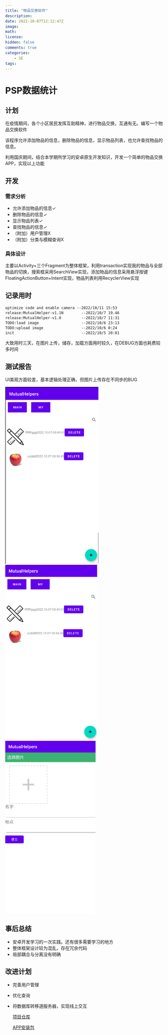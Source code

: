 ```yaml
---
title: "物品交换软件"
description: 
date: 2022-10-07T12:12:47Z
image: 
math: 
license: 
hidden: false
comments: true
categories:
    - SE
tags:
---
```

# PSP数据统计

## 计划

在疫情期间，各个小区居民发挥互助精神，进行物品交换，互通有无。编写一个物品交换软件

该程序允许添加物品的信息，删除物品的信息，显示物品列表，也允许查找物品的信息。

利用国庆期间，结合本学期所学习的安卓原生开发知识，开发一个简单的物品交换APP，实现以上功能

## 开发

### 需求分析

- 允许添加物品的信息✓
- 删除物品的信息✓
- 显示物品列表✓
- 查找物品的信息✓
- （附加）用户管理X
- （附加）分类与模糊查询X

### 具体设计

主要以Activity+三个Fragment为整体框架，利用transaction实现我的物品与全部物品的切换，搜索框采用SearchView实现，添加物品的信息采用悬浮按键FloatingActionButton+Intent实现，物品列表利用RecyclerView实现

## 记录用时

```
optimize code and enable camera --2022/10/11 15:53
release:MutualHelper-v1.1N 		  --2022/10/7 19.46
release:MutualHelper-v1.0  		  --2022/10/7 11:31
TODO:load image        		      --2022/10/6 23:13
TODO:upload image        	      --2022/10/6 0:24
init                 	          --2022/10/5 20:01
```

大致用时三天，在图片上传，储存，加载方面用时较久，在DEBUG方面也耗费较多时间

## 测试报告

UI美观方面较差，基本逻辑处理正确，但图片上传存在不同步的BUG

<img src="e15aa0cf7a8f2f51acff761008739fa3.png" alt="e15aa0cf7a8f2f51acff761008739fa3.png" width="298" height="565" class="jop-noMdConv"> <img src="2775b0c173315f4eaa0f48e4316442ea.png" alt="2775b0c173315f4eaa0f48e4316442ea.png" width="294" height="559" class="jop-noMdConv"><img src="e2585e5d727cadb7dc34c3776c160e37.png" alt="e2585e5d727cadb7dc34c3776c160e37.png" width="289" height="551" class="jop-noMdConv">

## 事后总结

- 安卓开发学习的一次实践。还有很多需要学习的地方
- 整体框架设计较为混乱，存在冗余代码
- 局部耦合与分离没有明确

## 改进计划

- 完善用户管理

- 优化查询

- 将数据库转移道服务器，实现线上交互

  [项目仓库](https://github.com/gxherror/MutualHelpers)

  [APP安装包](https://github.com/gxherror/MutualHelpers/blob/main/app/release/app-release.apk)